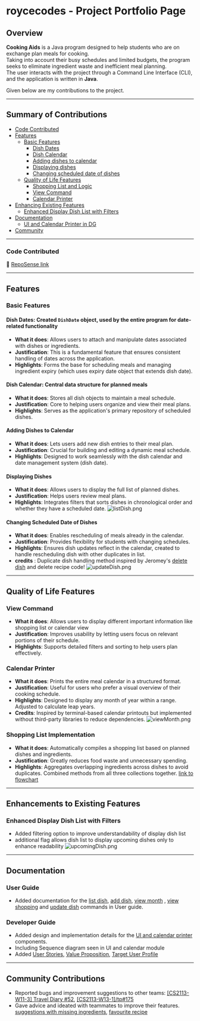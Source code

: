 # roycecodes - Project Portfolio Page

## Overview
**Cooking Aids** is a Java program designed to help students who are on exchange plan meals for cooking.  
Taking into account their busy schedules and limited budgets, the program seeks to eliminate ingredient waste and inefficient meal planning.  
The user interacts with the project through a Command Line Interface (CLI), and the application is written in **Java**.

Given below are my contributions to the project.

---

## Summary of Contributions
- [Code Contributed](#code-contributed)
- [Features](#features)
  - [Basic Features](#basic-features)
    - [Dish Dates](#dish-dates-created-dishdate-object-used-by-the-entire-program-for-date-related-functionality)
    - [Dish Calendar](#dish-calendar-central-data-structure-for-planned-meals)
    - [Adding dishes to calendar](#adding-dishes-to-calendar)
    - [Displaying dishes](#displaying-dishes)
    - [Changing scheduled date of dishes](#changing-scheduled-date-of-dishes)
  - [Quality of Life Features](#quality-of-life-features)
    - [Shopping List and Logic](#shopping-list-implementation)
    - [View Command](#view-command)
    - [Calendar Printer](#calendar-printer)
- [Enhancing Existing Features](#enhancements-to-existing-features)
  - [Enhanced Display Dish List with Filters](#enhanced-display-dish-list-with-filters)
- [Documentation](#documentation)
  - [UI and Calendar Printer in DG](#developer-guide)
- [Community](#community-contributions)


---

### **Code Contributed**
🔗 [RepoSense link](https://nus-cs2113-ay2425s2.github.io/tp-dashboard/?search=roycecodes&breakdown=true&sort=groupTitle%20dsc&sortWithin=title&since=2025-02-21&timeframe=commit&mergegroup=&groupSelect=groupByRepos&checkedFileTypes=docs~functional-code~test-code~other)

---

## Features

### Basic Features

#### **Dish Dates**: Created `DishDate` object, used by the entire program for date-related functionality
- **What it does**: Allows users to attach and manipulate dates associated with dishes or ingredients.
- **Justification**: This is a fundamental feature that ensures consistent handling of dates across the application.
- **Highlights**: Forms the base for scheduling meals and managing ingredient expiry (which uses expiry date object that extends dish date).


#### **Dish Calendar**: Central data structure for planned meals
- **What it does**: Stores all dish objects to maintain a meal schedule.
- **Justification**: Core to helping users organize and view their meal plans.
- **Highlights**: Serves as the application's primary repository of scheduled dishes.

#### **Adding Dishes to Calendar**
- **What it does**: Lets users add new dish entries to their meal plan.
- **Justification**: Crucial for building and editing a dynamic meal schedule.
- **Highlights**: Designed to work seamlessly with the dish calendar and date management system (dish date).

#### **Displaying Dishes**
- **What it does**: Allows users to display the full list of planned dishes.
- **Justification**: Helps users review meal plans.
- **Highlights**: Integrates filters that sorts dishes in chronological order and whether they have a scheduled date.
![listDish.png](../images/listDish.png)

#### **Changing Scheduled Date of Dishes**
- **What it does**: Enables rescheduling of meals already in the calendar.
- **Justification**: Provides flexibility for students with changing schedules.
- **Highlights**: Ensures dish updates reflect in the calendar, created to handle rescheduling dish with other duplicates in list.
- **credits** : Duplicate dish handling method inspired by Jeromey's [delete dish](../UserGuide.md/#12-delete-dish-from-schedule-delete--dishdishname-) and delete recipe code! 
![updateDish.png](../images/updateDish.png)
---

## Quality of Life Features

### **View Command**
- **What it does**: Allows users to display different important information like shopping list or calendar view
- **Justification**: Improves usability by letting users focus on relevant portions of their schedule.
- **Highlights**: Supports detailed filters and sorting to help users plan effectively.

### **Calendar Printer**
- **What it does**: Prints the entire meal calendar in a structured format.
- **Justification**: Useful for users who prefer a visual overview of their cooking schedule.
- **Highlights**: Designed to display any month of year within a range. Adjusted to calculate leap years.
- **Credits**: Inspired by terminal-based calendar printouts but implemented without third-party libraries to reduce dependencies.
![viewMonth.png](../images/viewMonth.png)
  
### **Shopping List Implementation**
- **What it does**: Automatically compiles a shopping list based on planned dishes and ingredients.
- **Justification**: Greatly reduces food waste and unnecessary spending.
- **Highlights**: Aggregates overlapping ingredients across dishes to avoid duplicates. Combined methods from all three collections together.
[link to flowchart](../UserGuide.md/#2-adding-dish-to-schedule-add--dishdishname-)
---

## Enhancements to Existing Features

### **Enhanced Display Dish List with Filters**
- Added filtering option to improve understandability of display dish list
- additional flag allows dish list to display upcoming dishes only to enhance readability
![upcomingDish.png](../images/upcomingDish.png)
---

## Documentation

### User Guide
- Added documentation for the [list dish](../UserGuide.md/#5-view-scheduled-dishes-list--dish), [add dish](../UserGuide.md/#2-adding-dish-to-schedule-add--dishdishname-), [view month](../UserGuide.md/#8-view-dishes-for-the-month-view--month1-12blank--year2015-2035) ,  [view shopping](../UserGuide.md/#7-view-shopping-list-view--shopping) and  [update dish](../UserGuide.md/#11-update-dish-update--dish) commands in User guide.

### Developer Guide
- Added design and implementation details for the [UI and calendar printer](../DeveloperGuide.md/#ui) components.
- Including Sequence diagram seen in UI and calendar module
- Added [User Stories](../DeveloperGuide.md/#user-stories), [Value Proposition](../DeveloperGuide.md/#value-proposition), [Target User Profile](../DeveloperGuide.md/#target-user-profile)

---

## Community Contributions
- Reported bugs and improvement suggestions to other teams: [[CS2113-W11-3] Travel Diary
  #52](https://github.com/nus-cs2113-AY2425S2/tp/pull/52/files/6d04833aec4dd84f3122d08c8c7e6f2a6c713634), [[CS2113-W13-1]/tp#175](https://github.com/Roycecodes/ped/issues)
- Gave advice and ideated with teammates to improve their features. [suggestions with missing ingredients](../UserGuide.md/#15-suggest-dishes-suggest), [favourite recipe](../UserGuide.md/#16-search-recipes-by-tag-search--recipetags)

